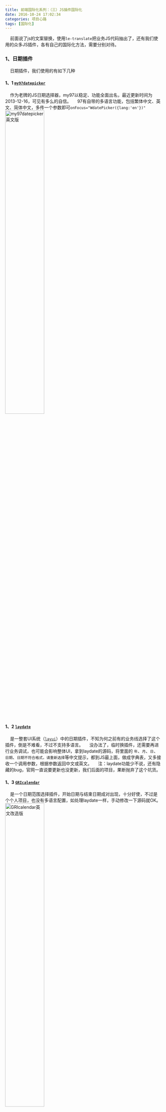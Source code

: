 ```yaml
---
title: 前端国际化系列：（三）JS插件国际化
date: 2016-10-24 17:02:34
categories: 项目心路
tags: [国际化]
---
```


&nbsp;&nbsp;&nbsp;&nbsp;前面说了js的文案替换，使用`le-translate`把业务JS代码抽出了，还有我们使用的众多JS插件，各有自己的国际化方法，需要分别对待。

### 1、日期插件

&nbsp;&nbsp;&nbsp;&nbsp;日期插件，我们使用的有如下几种

#### 1、1 [`my97datepicker`](http://www.my97.net/index.asp)

&nbsp;&nbsp;&nbsp;&nbsp;作为老牌的JS日期选择器，my97以稳定、功能全面出名，最近更新时间为2013-12-16，可见有多么的自信。
&nbsp;&nbsp;&nbsp;&nbsp;97有自带的多语言功能，包括繁体中文、英文、简体中文，多传一个参数即可`onFocus="WdatePicker({lang:'en'})"`
<img src="https://loulanyijian.github.io/images/fanyi8.png" alt="my97datepicker英文版" style="width:50%">
<!--more-->

#### 1、2 [`laydate`](http://www.layui.com/demo/laydate.html)

&nbsp;&nbsp;&nbsp;&nbsp;是一整套UI系统（[`layui`](http://www.layui.com/)）中的日期插件，不知为何之前有的业务线选择了这个插件，倒是不难看，不过不支持多语言。
&nbsp;&nbsp;&nbsp;&nbsp;没办法了，临时换插件，还需要再进行业务调试，也可能会影响整体UI，拿到laydate的源码，将里面的 `年`、`月`、`日`、`日期`、`日期不符合格式，请重新选择`等中文提示，都到JS最上面，做成字典表，又多接收一个调用参数，根据参数返回中文或英文。
&nbsp;&nbsp;&nbsp;&nbsp;注：laydate功能少不说，还有隐藏的bug，官网一直说要更新也没更新，我们后面的项目，果断抛弃了这个坑货。

#### 1、3 [`GRIcalendar`](http://down.admin5.com/demo/code_pop/19/789/)

&nbsp;&nbsp;&nbsp;&nbsp;是一个日期范围选择插件，开始日期与结束日期成对出现，十分好使，不过是个个人项目，也没有多语言配置，如处理laydate一样，手动修改一下源码就OK。
<img src="https://loulanyijian.github.io/images/fanyi9.png" alt="GRIcalendar英文改造版" style="width:50%">

### 2、在线编辑器

&nbsp;&nbsp;&nbsp;&nbsp;不同的产品线，使用了kindeditor与ueditor两种编辑器，所幸都是成熟产品，都有自己的国际化，多传参数即可。
<img src="https://loulanyijian.github.io/images/fanyi10.png" alt="ueditor英文版" style="width:70%">

### 3、验证插件
&nbsp;&nbsp;&nbsp;&nbsp;我们使用了`jQuery Validate`这个验证组件，本身就是英文版的，中文版反而是扩展的语言包，可以灵活展示。
``` javascript
messages: {
	required: "This field is required.",
	remote: "Please fix this field.",
	email: "Please enter a valid email address.",
	url: "Please enter a valid URL.",
	……
}
```

### 4、图表组件
&nbsp;&nbsp;&nbsp;&nbsp;图表我们使用了echart，普通的图表，如柱状图、折线图做国际化，只需将传入的X、Y轴坐标等配置信息修改成英文即可。
&nbsp;&nbsp;&nbsp;&nbsp;但是我们业务线还有国内流量、带宽、用户分布图，展示不同省份的分部情况，这样的话，需要将国内地图，修改成美国地图，展示美国不同州的统计情况。
&nbsp;&nbsp;&nbsp;&nbsp;直接按照echart的官网北美地图示例配置即可。
<img src="https://loulanyijian.github.io/images/fanyi11.png" alt="echart北美地图demo" style="width:70%">

### 5、其余不需要国际化的第三方插件
&nbsp;&nbsp;&nbsp;&nbsp;其余的很多第三方JS插件，例如上传使用的webuploader、优化单选多选框的icheck、模板引擎artTemplate、全屏插件fullpage.js、幻灯片插件swiper等等，无需要专门传入语言参数或修改源码，要么直接没有中文的元素，要么直接在使用的过程中，像修改业务JS代码一样，使用LCT()或翻译字典key-value形式做国际化处理。


### 6、自己开发的JS插件
&nbsp;&nbsp;&nbsp;&nbsp;我们项目组自己开发的JS插件众多，包括列表组件、分页组件、弹窗组件、下拉组件等，很多需要国际化的，这样的话，自己修改源码就好，思路如下：
* 1、找到JS插件中的所有中文
* 2、将找到的中文，抽到插件最上面，做成字典表
* 3、翻译字典表成英文字典表
* 4、将插件调用方法，多加一个语言参数配置，不传的话，默认文案走中文的，传的话，按传的参数进行展示

### 7、最后总结一句，是否自带国际化，是评价一个插件是否优秀的重要条件。


